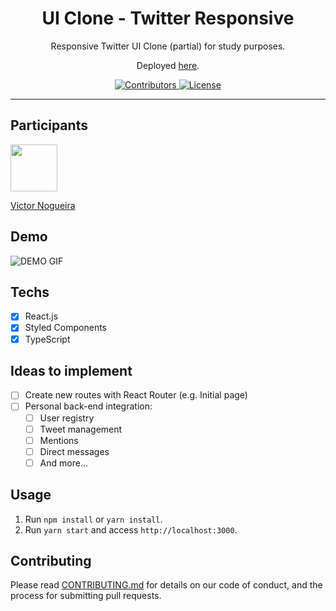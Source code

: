 <h1 align="center">
UI Clone - Twitter Responsive
</h1>

<p align="center">Responsive Twitter UI Clone (partial) for study purposes.</p>
<p align="center">Deployed <a href="https://rocketseat-twitter-clone.netlify.app/">here</a>.</p>

<p align="center">
  <a href="https://github.com/vmnog/twitter/graphs/contributors">
    <img src="https://img.shields.io/github/contributors/vmnog/twitter?color=%236633cc&logoColor=%236633cc&style=flat" alt="Contributors">
  </a>
  <a href="https://opensource.org/licenses/MIT">
    <img src="https://img.shields.io/github/license/vmnog/twitter?color=%236633cc&logo=mit" alt="License">
  </a>
</p>

<hr>

## Participants

[<img src="https://avatars2.githubusercontent.com/u/43258815?s=460&u=deea853f1d07ff910c9bc9ac93e9b10a4b88bf50&v=4" width="75px;"/>](https://github.com/vmnog)

[Victor Nogueira](https://github.com/vmnog)

## Demo

![DEMO GIF](./assets/twitter-demo.gif?raw=true 'Demo GIF')

## Techs

- [x] React.js
- [x] Styled Components
- [x] TypeScript

## Ideas to implement

- [ ] Create new routes with React Router (e.g. Initial page)
- [ ] Personal back-end integration:
  - [ ] User registry
  - [ ] Tweet management
  - [ ] Mentions
  - [ ] Direct messages
  - [ ] And more...

## Usage

1. Run `npm install` or `yarn install`.<br />
2. Run `yarn start` and access `http://localhost:3000`.<br />

## Contributing

Please read [CONTRIBUTING.md](CONTRIBUTING.md) for details on our code of conduct, and the process for submitting pull requests.
